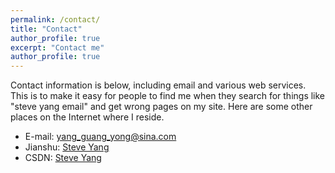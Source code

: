 ```yaml
---
permalink: /contact/
title: "Contact"
author_profile: true
excerpt: "Contact me"
author_profile: true
---
```


Contact information is below, including email and various web services.  This is to make it easy for people to find me when they search for things like "steve yang email" and get wrong pages on my site. Here are some other places on the Internet where I reside.

* E-mail: yang_guang_yong@sina.com
* Jianshu: [Steve Yang](https://www.jianshu.com/u/d0e4c4c3d3ae)
* CSDN: [Steve Yang](https://blog.csdn.net/Tendency_Yang?type=blog)
